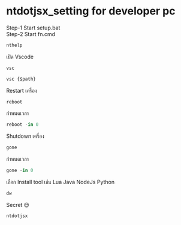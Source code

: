 # ntdotjsx_setting for developer pc
Step-1 Start setup.bat <br/>
Step-2 Start fn.cmd

```jsx
nthelp
```
เปิด Vscode
```jsx
vsc
```
```jsx
vsc {$path}
```
Restart เครื่อง
```jsx
reboot
```
กำหนดเวลา
```jsx
reboot -in 0
```
Shutdown เครื่อง
```jsx
gone
```
กำหนดเวลา
```jsx
gone -in 0
```
เลือก Install tool เช่น Lua Java NodeJs Python
```jsx
dw
```
Secret 😍
```jsx
ntdotjsx
```
